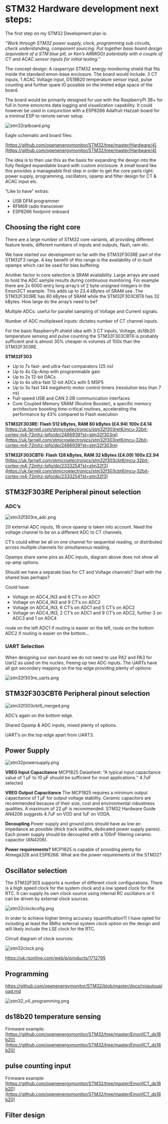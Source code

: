# STM32 Hardware development next steps:

The first step on my STM32 Development plan is:

*“Work through STM32 power supply, clock, programming sub circuits, check understanding, component sourcing. Put together base board design (equivalent of a STM blue pill, or Ken’s ARMIGO) potentially with a couple of CT and ACAC sensor inputs for initial testing.”*

The concept design: A rasperrypi STM32 energy monitoring shield that fits inside the standard emon-base enclosure. The board would include: 3 CT inputs, 1 ACAC Voltage input, DS18B20 temperature sensor input, pulse counting and further spare IO possible on the limited edge space of the board.

The board would be primarily designed for use with the RaspberryPi 3B+ for full in home emoncms data logging and visualization capability. It could however be used in conjunction with a ESP8266 Adafruit Hazzah board for a minimal ESP to remote server setup.

![stm32rpiboard.png](../images/stm32rpiboard.png)

Eagle schematic and board files:

[https://github.com/openenergymonitor/STM32/tree/master/Hardware/4](https://github.com/openenergymonitor/STM32/tree/master/Hardware/4)

The idea is to then use this as the basis for expanding the design into the fully fledged expandable board with custom enclosure. A small board like this provides a manageable first step in order to get the core parts right: power supply, programming, oscillators, opamp and filter design for CT & ACAC input etc.

“Like to have” extras:

- USB DFM programmer
- RFM69 radio transceiver
- ESP8266 footprint onboard

## Choosing the right core

There are a large number of STM32 core variants, all providing different feature levels, different numbers of inputs and outputs, flash, ram etc.

We have started our development so far with the STM32F303RE part of the STM32F3 range. A key benefit of this range is the availability of in-built opamps which can be used for bias buffering.

Another factor in core selection is SRAM availability. Large arrays are used to hold the ADC sample results during continuous monitoring. For example there are 2x 6000 entry long array’s of 2 byte unsigned integers in the Emon3CT example. This adds up to 23.4 kBytes of SRAM use. The STM32F303RE has 80 kBytes of SRAM while the STM32F303CBT6 has 32 kBytes. How large do the array’s need to be?

Multiple ADCs: useful for parallel sampling of Voltage and Current signals.

Number of ADC multiplexed inputs: dictates number of CT channel inputs.

For the basic RaspberryPi shield idea with 3 CT inputs, Voltage, ds18b20 temperature sensing and pulse counting the STM32F303CBT6 is probably sufficient and is almost 30% cheaper in volumes of 100x than the STM32F303RE.

**STM32F303**

- Up to 7x fast- and ultra-fast comparators (25 ns)
- Up to 4x Op-Amp with programmable gain
- Up to 2x 12-bit DACs
- Up to 4x ultra-fast 12-bit ADCs with 5 MSPS
- Up to 3x fast 144 megahertz motor control timers (resolution less than 7 ns)
- Full-speed USB and CAN 2.0B communication interfaces
- Core Coupled Memory SRAM (Routine Booster), a specific memory architecture boosting time-critical routines, accelerating the performance by 43% compared to Flash execution

**STM32F303RE: Flash 512 kBytes, RAM 80 kBytes (£4.94) 100x £4.14**
[https://uk.farnell.com/stmicroelectronics/stm32f303ret6/mcu-32bit-cortex-m4-72mhz-lqfp/dp/2466939?st=stm32f303re](https://uk.farnell.com/stmicroelectronics/stm32f303ret6/mcu-32bit-cortex-m4-72mhz-lqfp/dp/2466939?st=stm32f303re)

**STM32F303CBT6: Flash 128 kBytes, RAM 32 kBytes (£4.09) 100x £2.94**
[https://uk.farnell.com/stmicroelectronics/stm32f303cbt6/mcu-32bit-cortex-m4-72mhz-lqfp/dp/2333254?st=stm32f3](https://uk.farnell.com/stmicroelectronics/stm32f303cbt6/mcu-32bit-cortex-m4-72mhz-lqfp/dp/2333254?st=stm32f3)

## STM32F303RE Peripheral pinout selection

### ADC’s

![stm32f303re_adc.png](../images/stm32f303re/stm32f303re_adc.png)

20 external ADC inputs, 18 once opamp is taken into account.
Need the voltage channel to be on a different ADC to CT channels.

CT’s could either be all on one channel for sequential reading, or distributed across multiple channels for simultaneous reading.

Opamps share same pins as ADC inputs, diagram above does not show all op-amp options.

Should we have a separate bias for CT and Voltage channels? Start with the shared bias perhaps?

Could have:

- Voltage on ADC4_IN3 and 6 CT’s on ADC1
- Voltage on ADC4_IN3 and 9 CT’s on ADC2
- Voltage on ADC4_IN3, 6 CT’s on ADC1 and 5 CT’s on ADC2
- Voltage on ADC4_IN3, 2 CT’s on ADC1 and 9 CT’s on ADC2, further 3 on ADC3 and 1 on ADC4

route on the left ADC1 if routing is easier on the left, route on the bottom ADC2 if routing is easier on the bottom...

### UART Selection

When designing our own board we do not need to use PA2 and PA3 for Uart2 as used on the nucleo, freeing up two ADC inputs. The UARTs have all got secondary mapping on the top edge providing plenty of options:

![stm32f303re_uarts.png](../images/stm32f303re/stm32f303re_uarts.png)

## STM32F303CBT6 Peripheral pinout selection

![stm32f303cbt6_merged.png](../images/stm32f303cb/stm32f303cbt6_merged.png)

ADC’s again on the bottom edge.

Shared Opamp & ADC inputs, mixed plenty of options.

UART’s on the top edge apart from UART3.

## Power Supply

![stm32powersupply.png](../images/stm32powersupply.png)

**VREG Input Capacitance**
MCP1825 Datasheet: “A typical input capacitance value of 1 μF to 10 μF should be sufficient for most applications.“ 4.7uF selected

**VREG Output Capacitance**
The MCP1825 requires a minimum output capacitance of 1 μF for output voltage stability. Ceramic capacitors are recommended because of their size, cost and environmental robustness qualities. A maximum of 22 μF is recommended. STM32 Hardware Guide AN4206 suggests 4.7uF on VDD and 1uF on VDDA.

**Decoupling**
Power supply and ground pins should have as low an impedance as possible (thick track widths, dedicated power supply panes). Each power supply should be decoupled with a 100nF filtering ceramic capacitor (AN4206).

**Power requirements?**
MCP1825 is capable of providing plenty for Atmega328 and ESP8266. What are the power requirements of the STM32?

## Oscillator selection

The STM32F303 supports a number of different clock configurations. There is a high speed clock for the system clock and a low speed clock for the RTC. It can supply its own clock source using internal RC oscillators or it can be driven by external clock sources.

![stm32clockcofig.png](../images/stm32clockcofig.png)

In order to achieve higher timing accuracy (quantification?) I have opted for including at least the 8Mhz external system clock option on the design and will likely include the LSE clock for the RTC.

Circuit diagram of clock sources:

![stm32clock.png](../images/stm32clock.png)

https://uk.rsonline.com/web/p/products/1712795

## Programming

https://github.com/openenergymonitor/STM32/blob/master/docs/rpiautoupload.md

![stm32_v4_programming.png](../images/stm32_v4_programming.png)

## ds18b20 temperature sensing

Firmware example: [https://github.com/openenergymonitor/STM32/tree/master/Emon1CT_ds18b20](https://github.com/openenergymonitor/STM32/tree/master/Emon1CT_ds18b20)

## pulse counting input

Firmware example: [https://github.com/openenergymonitor/STM32/tree/master/Emon1CT_ds18b20](https://github.com/openenergymonitor/STM32/tree/master/Emon1CT_ds18b20)

## Filter design
